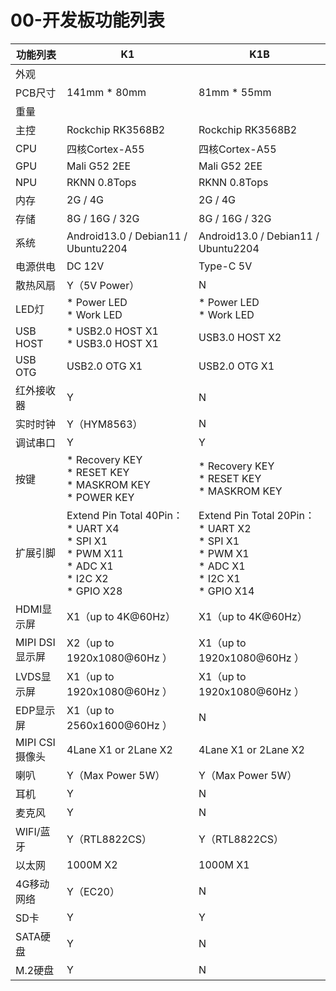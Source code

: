 # 00-开发板功能列表



| 功能列表       | K1                                                           | K1B                                                          |
| -------------- | ------------------------------------------------------------ | ------------------------------------------------------------ |
| 外观           |                                                              |                                                              |
| PCB尺寸        | 141mm * 80mm                                                 | 81mm * 55mm                                                  |
| 重量           |                                                              |                                                              |
| 主控           | Rockchip RK3568B2                                            | Rockchip RK3568B2                                            |
| CPU            | 四核Cortex-A55                                               | 四核Cortex-A55                                               |
| GPU            | Mali G52 2EE                                                 | Mali G52 2EE                                                 |
| NPU            | RKNN 0.8Tops                                                 | RKNN 0.8Tops                                                 |
| 内存           | 2G / 4G                                                      | 2G / 4G                                                      |
| 存储           | 8G / 16G / 32G                                               | 8G / 16G / 32G                                               |
| 系统           | Android13.0 / Debian11 / Ubuntu2204                          | Android13.0 / Debian11 / Ubuntu2204                          |
| 电源供电       | DC 12V                                                       | Type-C 5V                                                    |
| 散热风扇       | Y（5V Power）                                                | N                                                            |
| LED灯          | * Power LED<br />* Work LED                                  | * Power LED<br />* Work LED                                  |
| USB HOST       | * USB2.0 HOST X1<br />* USB3.0 HOST X1                       | USB3.0 HOST X2                                               |
| USB OTG        | USB2.0 OTG X1                                                | USB2.0 OTG X1                                                |
| 红外接收器     | Y                                                            | N                                                            |
| 实时时钟       | Y（HYM8563）                                                 | N                                                            |
| 调试串口       | Y                                                            | Y                                                            |
| 按键           | * Recovery KEY<br />* RESET KEY<br />* MASKROM KEY<br />* POWER KEY | * Recovery KEY<br />* RESET KEY<br />* MASKROM KEY           |
| 扩展引脚       | Extend Pin Total 40Pin：<br />* UART X4<br />* SPI X1<br />* PWM X11<br />* ADC X1<br />* I2C X2<br />* GPIO X28 | Extend Pin Total 20Pin：<br />* UART X2<br />* SPI X1<br />* PWM X1<br />* ADC X1<br />* I2C X1<br />* GPIO X14 |
| HDMI显示屏     | X1（up to 4K@60Hz）                                          | X1（up to 4K@60Hz）                                          |
| MIPI DSI显示屏 | X2（up to 1920x1080@60Hz ）                                  | X1（up to 1920x1080@60Hz ）                                  |
| LVDS显示屏     | X1（up to 1920x1080@60Hz ）                                  | X1（up to 1920x1080@60Hz ）                                  |
| EDP显示屏      | X1（up to 2560x1600@60Hz ）                                  | N                                                            |
| MIPI CSI摄像头 | 4Lane X1 or 2Lane X2                                         | 4Lane X1 or 2Lane X2                                         |
| 喇叭           | Y（Max Power 5W）                                            | Y（Max Power 5W）                                            |
| 耳机           | Y                                                            | N                                                            |
| 麦克风         | Y                                                            | N                                                            |
| WIFI/蓝牙      | Y（RTL8822CS）                                               | Y（RTL8822CS）                                               |
| 以太网         | 1000M X2                                                     | 1000M X1                                                     |
| 4G移动网络     | Y（EC20）                                                    | N                                                            |
| SD卡           | Y                                                            | Y                                                            |
| SATA硬盘       | Y                                                            | N                                                            |
| M.2硬盘        | Y                                                            | N                                                            |

